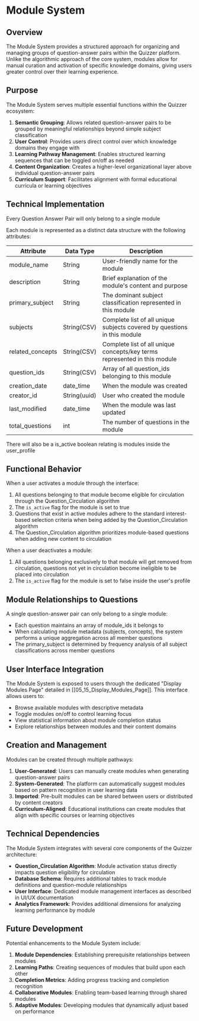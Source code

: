 # Module System

## Overview
The Module System provides a structured approach for organizing and managing groups of question-answer pairs within the Quizzer platform. Unlike the algorithmic approach of the core system, modules allow for manual curation and activation of specific knowledge domains, giving users greater control over their learning experience.

## Purpose
The Module System serves multiple essential functions within the Quizzer ecosystem:
1. **Semantic Grouping**: Allows related question-answer pairs to be grouped by meaningful relationships beyond simple subject classification
2. **User Control**: Provides users direct control over which knowledge domains they engage with
3. **Learning Pathway Management**: Enables structured learning sequences that can be toggled on/off as needed
4. **Content Organization**: Creates a higher-level organizational layer above individual question-answer pairs
5. **Curriculum Support**: Facilitates alignment with formal educational curricula or learning objectives

## Technical Implementation
Every Question Answer Pair will only belong to a single module

Each module is represented as a distinct data structure with the following attributes:

| Attribute        | Data Type    | Description                                                               |
| ---------------- | ------------ | ------------------------------------------------------------------------- |
| module_name      | String       | User-friendly name for the module                                         |
| description      | String       | Brief explanation of the module's content and purpose                     |
| primary_subject  | String       | The dominant subject classification represented in this module            |
| subjects         | String(CSV)  | Complete list of all unique subjects covered by questions in this module  |
| related_concepts | String(CSV)  | Complete list of all unique concepts/key terms represented in this module |
| question_ids     | String(CSV)  | Array of all question_ids belonging to this module                        |
| creation_date    | date_time    | When the module was created                                               |
| creator_id       | String(uuid) | User who created the module                                               |
| last_modified    | date_time    | When the module was last updated                                          |
| total_questions  | int          | The number of questions in the module                                     |
There will also be a is_active boolean relating is modules inside the user_profile
## Functional Behavior
When a user activates a module through the interface:
1. All questions belonging to that module become eligible for circulation through the Question_Circulation algorithm
2. The `is_active` flag for the module is set to true
3. Questions that exist in active modules adhere to the standard interest-based selection criteria when being added by the Question_Circulation algorithm
4. The Question_Circulation algorithm prioritizes module-based questions when adding new content to circulation

When a user deactivates a module:
1. All questions belonging exclusively to that module will get removed from circulation, questions not yet in circulation become ineligible to be placed into circulation
2. The `is_active` flag for the module is set to false inside the user's profile

## Module Relationships to Questions
A single question-answer pair can only belong to a single module:
- Each question maintains an array of module_ids it belongs to
- When calculating module metadata (subjects, concepts), the system performs a unique aggregation across all member questions
- The primary_subject is determined by frequency analysis of all subject classifications across member questions

## User Interface Integration
The Module System is exposed to users through the dedicated "Display Modules Page" detailed in [[05_15_Display_Modules_Page]]. This interface allows users to:
- Browse available modules with descriptive metadata
- Toggle modules on/off to control learning focus
- View statistical information about module completion status
- Explore relationships between modules and their content domains

## Creation and Management
Modules can be created through multiple pathways:
1. **User-Generated**: Users can manually create modules when generating question-answer pairs
2. **System-Generated**: The platform can automatically suggest modules based on pattern recognition in user learning data
3. **Imported**: Pre-built modules can be shared between users or distributed by content creators
4. **Curriculum-Aligned**: Educational institutions can create modules that align with specific courses or learning objectives

## Technical Dependencies
The Module System integrates with several core components of the Quizzer architecture:
- **Question_Circulation Algorithm**: Module activation status directly impacts question eligibility for circulation
- **Database Schema**: Requires additional tables to track module definitions and question-module relationships
- **User Interface**: Dedicated module management interfaces as described in UI/UX documentation
- **Analytics Framework**: Provides additional dimensions for analyzing learning performance by module

## Future Development
Potential enhancements to the Module System include:
1. **Module Dependencies**: Establishing prerequisite relationships between modules
2. **Learning Paths**: Creating sequences of modules that build upon each other
3. **Completion Metrics**: Adding progress tracking and completion recognition
4. **Collaborative Modules**: Enabling team-based learning through shared modules
5. **Adaptive Modules**: Developing modules that dynamically adjust based on performance